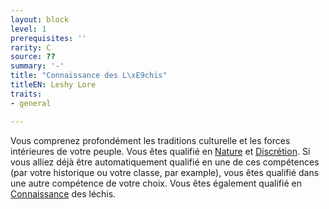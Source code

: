 ```yaml
---
layout: block
level: 1
prerequisites: ''
rarity: C
source: ??
summary: '-'
title: "Connaissance des L\xE9chis"
titleEN: Leshy Lore
traits:
- general

---
```


<p><span id="ctl00_MainContent_DetailedOutput">Vous comprenez profondément les traditions culturelle et les forces intérieures de votre peuple. Vous êtes qualifié en <a href="https://2e.aonprd.com/Skills.aspx?ID=10">Nature</a> et <a href="https://2e.aonprd.com/Skills.aspx?ID=15">Discrétion</a>. Si vous alliez déjà être automatiquement qualifié en une de ces compétences (par votre historique ou votre classe, par example), vous êtes qualifié dans une autre compétence de votre choix. Vous êtes également qualifié en <a href="https://2e.aonprd.com/Skills.aspx?ID=8">Connaissance</a> des léchis.&nbsp;</span></p>
